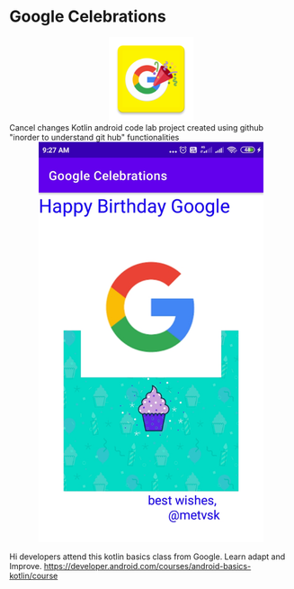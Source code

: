 # Google Celebrations
<div align="center">
    <img src="app/src/main/res/mipmap-xxxhdpi/ic_launcher.png" width="150px"</img>
</div>Cancel changes
Kotlin android code lab project created using github "inorder to understand git hub" functionalities



<div align="center">
    <img src="/screenshots/shot1.jpg" width="400px"</img>
</div>


Hi developers attend this kotlin basics class from Google.
Learn adapt and Improve.
https://developer.android.com/courses/android-basics-kotlin/course
